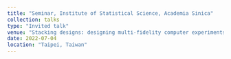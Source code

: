 ```yaml
---
title: "Seminar, Institute of Statistical Science, Academia Sinica"
collection: talks
type: "Invited talk"
venue: "Stacking designs: designing multi-fidelity computer experiments with confidence"
date: 2022-07-04
location: "Taipei, Taiwan"
---
```

